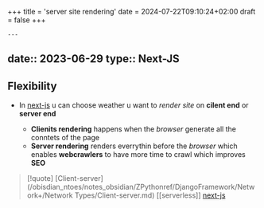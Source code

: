 +++
title = 'server site rendering'
date = 2024-07-22T09:10:24+02:00
draft = false
+++

    ---
date:: 2023-06-29
type:: Next-JS   
---
## Flexibility 
- In [next-js](/next-js/next-js.md)  u  can choose weather u want to *render site* on **cilent end** or **server end**

	- **Clienits rendering** happens when the *browser* generate all the conntets of the page 
	- **Server rendering**  renders everrythin before the *browser* which enables **webcrawlers** to have more time to crawl which improves **SEO** 


>[!quote] [Client-server](/obisdian_ntoes/notes_obsidian/ZPythonref/DjangoFramework/Network+/Network Types/Client-server.md) [[serverless]] [next-js](/next-js/next-js.md)